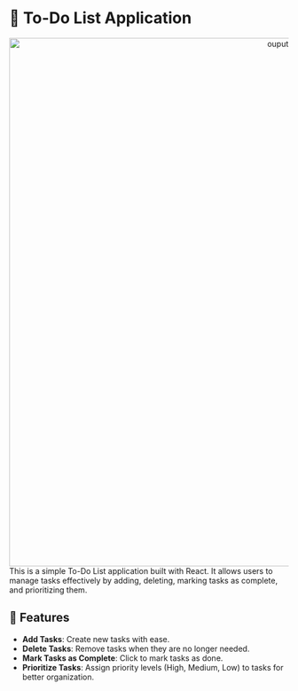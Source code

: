 # 📝 To-Do List Application

 <div align="center">
<img width="953" alt="ouput" src="https://github.com/user-attachments/assets/a2dd9770-1cbf-4ddf-8e01-0971ec07981d">
</div>
This is a simple To-Do List application built with React. It allows users to manage tasks effectively by adding, deleting, marking tasks as complete, and prioritizing them.

## 🌟 Features
- **Add Tasks**: Create new tasks with ease.
- **Delete Tasks**: Remove tasks when they are no longer needed.
- **Mark Tasks as Complete**: Click to mark tasks as done.
- **Prioritize Tasks**: Assign priority levels (High, Medium, Low) to tasks for better organization.
